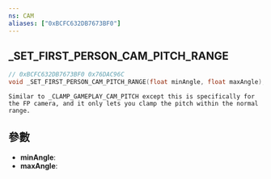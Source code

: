 ```yaml
---
ns: CAM
aliases: ["0xBCFC632DB7673BF0"]
---
```

## _SET_FIRST_PERSON_CAM_PITCH_RANGE

```c
// 0xBCFC632DB7673BF0 0x76DAC96C
void _SET_FIRST_PERSON_CAM_PITCH_RANGE(float minAngle, float maxAngle);
```

```
Similar to _CLAMP_GAMEPLAY_CAM_PITCH except this is specifically for the FP camera, and it only lets you clamp the pitch within the normal range.  
```

## 參數
* **minAngle**: 
* **maxAngle**: 

